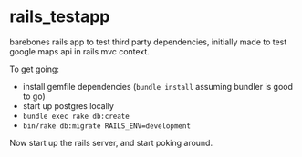 # rails_testapp
barebones rails app to test third party dependencies, initially made to test google maps api in rails mvc context.

To get going:
- install gemfile dependencies (`bundle install` assuming bundler is good to go)
- start up postgres locally
- `bundle exec rake db:create`
- `bin/rake db:migrate RAILS_ENV=development`

Now start up the rails server, and start poking around.
